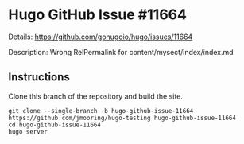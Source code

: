 # Hugo GitHub Issue #11664

Details: <https://github.com/gohugoio/hugo/issues/11664>

Description: Wrong RelPermalink for content/mysect/index/index.md

## Instructions

Clone this branch of the repository and build the site.

```text
git clone --single-branch -b hugo-github-issue-11664 https://github.com/jmooring/hugo-testing hugo-github-issue-11664
cd hugo-github-issue-11664
hugo server
```
